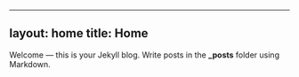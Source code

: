 
---
layout: home
title: Home
---

Welcome — this is your Jekyll blog. Write posts in the **_posts** folder using Markdown.
